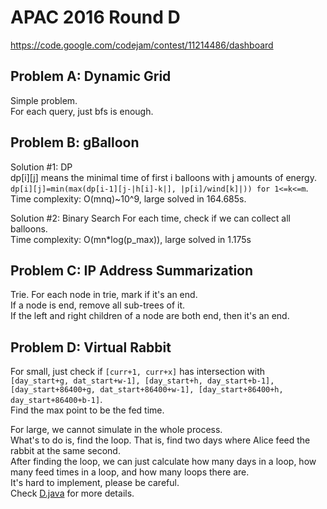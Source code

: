 # APAC 2016 Round D
https://code.google.com/codejam/contest/11214486/dashboard

## Problem A: Dynamic Grid

Simple problem.  
For each query, just bfs is enough.

## Problem B: gBalloon

Solution #1: DP  
dp[i][j] means the minimal time of first i balloons with j amounts of energy.  
`dp[i][j]=min(max(dp[i-1][j-|h[i]-k|], |p[i]/wind[k]|)) for 1<=k<=m`.  
Time complexity: O(mnq)~10^9, large solved in 164.685s.  

Solution #2: Binary Search
For each time, check if we can collect all balloons.  
Time complexity: O(mn*log(p_max)), large solved in 1.175s

## Problem C: IP Address Summarization

Trie. For each node in trie, mark if it's an end.  
If a node is end, remove all sub-trees of it.  
If the left and right children of a node are both end, then it's an end.
 
## Problem D: Virtual Rabbit

For small, just check if `[curr+1, curr+x]` has intersection with
`[day_start+g, dat_start+w-1], [day_start+h, day_start+b-1],
[day_start+86400+g, dat_start+86400+w-1], [day_start+86400+h,
day_start+86400+b-1]`.  
Find the max point to be the fed time.

For large, we cannot simulate in the whole process.  
What's to do is, find the loop. That is, find two days where
Alice feed the rabbit at the same second.  
After finding the loop, we can just calculate how many days in a loop,
how many feed times in a loop, and how many loops there are.  
It's hard to implement, please be careful.  
Check [D.java](D.java) for more details.
